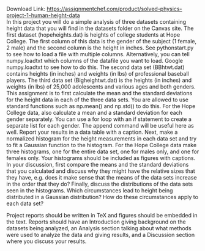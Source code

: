 Download Link: https://assignmentchef.com/product/solved-physics-project-1-human-height-data
<br>
In this project you will do a simple analysis of three datasets containing height data that you will find in the datasets folder on the Canvas site. The first dataset (hopeheights.dat) is heights of college students at Hope College. The first column of this data is the gender of the subject (1 female, 2 male) and the second column is the height in inches. See pythonstart.py to see how to load a file with multiple columns. Alternatively, you can tell numpy.loadtxt which columns of the datafile you want to load. Google numpy.loadtxt to see how to do this. The second data set (BBhtwt.dat) contains heights (in inches) and weights (in lbs) of professional baseball players. The third data set (Bigheightwt.dat) is the heights (in inches) and weights (in lbs) of 25,000 adolescents and various ages and both genders. This assignment is to first calculate the mean and the standard deviations for the height data in each of the three data sets. You are allowed to use standard functions such as np.mean() and np.std() to do this. For the Hope College data, also calculate a mean and a standard deviation for each gender separately. You can use a for loop with an if statement to create a separate list for each gender. The append command will be useful here as well. Report your results in a data table with a caption. Next, make a normalized histogram for the height measurements in each data set and try to fit a Gaussian function to the histogram. For the Hope College data make three histograms, one for the entire data set, one for males only, and one for females only. Your histograms should be included as figures with captions. In your discussion, first compare the means and the standard deviations that you calculated and discuss why they might have the relative sizes that they have, e.g. does it make sense that the means of the data sets increase in the order that they do? Finally, discuss the distributions of the data sets seen in the histograms. Which circumstances lead to height being distributed in a Gaussian distribution? How do these circumstances apply to each data set?

Project reports should be written in TeX and figures should be embedded in the text. Reports should have an Introduction giving background on the datasets being analyzed, an Analysis section talking about what methods were used to analyze the data and giving results, and a Discussion section where you discuss your results.


